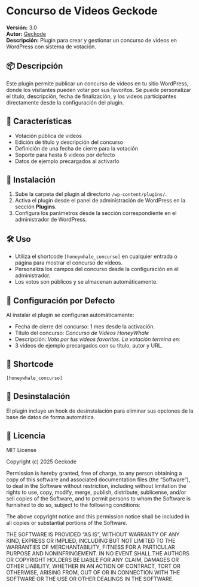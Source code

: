 
# Concurso de Videos Geckode

**Versión:** 3.0  
**Autor:** [Geckode](https://geckode.com.mx)  
**Descripción:** Plugin para crear y gestionar un concurso de videos en WordPress con sistema de votación.

## 📦 Descripción

Este plugin permite publicar un concurso de videos en tu sitio WordPress, donde los visitantes pueden votar por sus favoritos. Se puede personalizar el título, descripción, fecha de finalización, y los videos participantes directamente desde la configuración del plugin.

## 🔧 Características

- Votación pública de videos
- Edición de título y descripción del concurso
- Definición de una fecha de cierre para la votación
- Soporte para hasta 6 videos por defecto
- Datos de ejemplo precargados al activarlo

## 🚀 Instalación

1. Sube la carpeta del plugin al directorio `/wp-content/plugins/`.
2. Activa el plugin desde el panel de administración de WordPress en la sección **Plugins**.
3. Configura los parámetros desde la sección correspondiente en el administrador de WordPress.

## 🛠️ Uso

- Utiliza el shortcode `[honeywhale_concurso]` en cualquier entrada o página para mostrar el concurso de videos.
- Personaliza los campos del concurso desde la configuración en el administrador.
- Los votos son públicos y se almacenan automáticamente.

## 📅 Configuración por Defecto

Al instalar el plugin se configuran automáticamente:

- Fecha de cierre del concurso: 1 mes desde la activación.
- Título del concurso: *Concurso de Videos HoneyWhale*
- Descripción: *Vota por tus videos favoritos. La votación termina en:*
- 3 videos de ejemplo precargados con su título, autor y URL.

## 🧩 Shortcode

```plaintext
[honeywhale_concurso]
```

## 🧼 Desinstalación

El plugin incluye un hook de desinstalación para eliminar sus opciones de la base de datos de forma automática.

## 📝 Licencia

MIT License

Copyright (c) 2025 Geckode

Permission is hereby granted, free of charge, to any person obtaining a copy
of this software and associated documentation files (the “Software”), to deal
in the Software without restriction, including without limitation the rights
to use, copy, modify, merge, publish, distribute, sublicense, and/or sell
copies of the Software, and to permit persons to whom the Software is
furnished to do so, subject to the following conditions:

The above copyright notice and this permission notice shall be included in all
copies or substantial portions of the Software.

THE SOFTWARE IS PROVIDED “AS IS”, WITHOUT WARRANTY OF ANY KIND, EXPRESS OR
IMPLIED, INCLUDING BUT NOT LIMITED TO THE WARRANTIES OF MERCHANTABILITY,
FITNESS FOR A PARTICULAR PURPOSE AND NONINFRINGEMENT. IN NO EVENT SHALL THE
AUTHORS OR COPYRIGHT HOLDERS BE LIABLE FOR ANY CLAIM, DAMAGES OR OTHER
LIABILITY, WHETHER IN AN ACTION OF CONTRACT, TORT OR OTHERWISE, ARISING FROM,
OUT OF OR IN CONNECTION WITH THE SOFTWARE OR THE USE OR OTHER DEALINGS IN THE
SOFTWARE.

